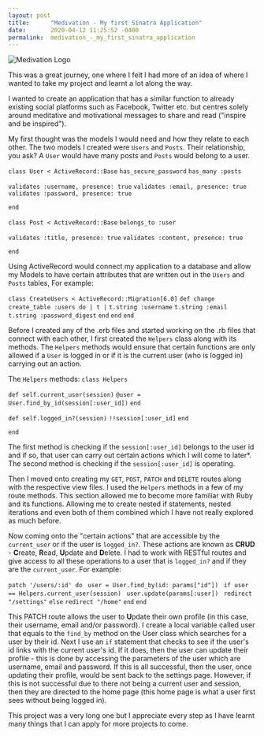 ```yaml
---
layout: post
title:      "Medivation - My first Sinatra Application"
date:       2020-04-12 11:25:52 -0400
permalink:  medivation_-_my_first_sinatra_application
---
```



![Medivation Logo](https://imgur.com/301Leh0)


This was a great journey, one where I felt I had more of an idea of where I wanted to take my project and learnt a lot along the way.

I wanted to create an application that has a similar function to already existing social platforms such as Facebook, Twitter etc. but centres solely around meditative and motivational messages to share and read ("inspire and be inspired"). 

My first thought was the models I would need and how they relate to each other. The two models I created were `Users` and `Posts`. Their relationship, you ask? A `User` would have many posts and `Posts` would belong to a user.

`class User < ActiveRecord::Base`
  `has_secure_password`
  `has_many :posts`

  `validates :username, presence: true`
  `validates :email, presence: true`
  `validates :password, presence: true`

`end`

`class Post < ActiveRecord::Base`
 `belongs_to :user`

 `validates :title, presence: true`
 `validates :content, presence: true`

`end`

Using ActiveRecord would connect my application to a database and allow my Models to have certain attributes that are written out in the `Users` and `Posts` tables, For example:

`class CreateUsers < ActiveRecord::Migration[6.0]`
  `def change`
   `create_table :users do | t |`
     `t.string :username`
      `t.string :email`
     `t.string :password_digest`
    `end`
 `end`
`end`

Before I created any of the .erb files and started working on the .rb files that connect with each other, I first created the `Helpers` class along with its methods. The `Helpers` methods would ensure that certain functions are only allowed if a `User` is logged in or if it is the current user (who is logged in) carrying out an action.

The `Helpers` methods:
`class Helpers`

   `def self.current_user(session)`
     `@user = User.find_by_id(session[:user_id])`
   `end`

   `def self.logged_in?(session)`
     `!!session[:user_id]`
   `end`

`end`

The first method is checking if the `session[:user_id]` belongs to the user id and if so, that user can carry out certain actions which I will come to later*. The second method is checking if the `session[:user_id]` is operating.

Then I moved onto creating my `GET`, `POST`, `PATCH` and `DELETE` routes along with the respective view files. I used the `Helpers` methods in a few of my route methods. This section allowed me to become more familiar with Ruby and its functions. Allowing me to create nested if statements, nested iterations and even both of them combined which I have not really explored as much before. 

Now coming onto the "certain actions" that are accessible by the `current_user` or if the user is `logged_in?`. These actions are known as **CRUD** - **C**reate, **R**ead, **U**pdate and **D**elete. I had to work with RESTful routes and give access to all these operations to a user that is `logged_in?` and if they are the `current_user`.  For example: 

`patch '/users/:id' do`
   ` user = User.find_by(id: params["id"])`
   ` if user == Helpers.current_user(session)`
     ` user.update(params[:user])`
     ` redirect "/settings"`
    `else`
      `redirect "/home"`
    `end`
  `end`
	
This PATCH route allows the user to **U**pdate their own profile (in this case, their username, email and/or password). I create a local variable called user that equals to the `find_by` method on the User class which searches for a user by their id. Next I use an `if` statement that checks to see if the user's id links with the current user's id. If it does, then the user can update their profile - this is done by accessing the parameters of the user which are username, email and password. If this is all successful, then the user, once updating their profile, would be sent back to the settings page. However, if this is not successful due to there not being a current user and session, then they are directed to the home page (this home page is what a user first sees without being logged in).

This project was a very long one but I appreciate every step as I have learnt many things that I can apply for more projects to come.

